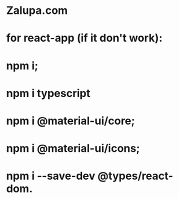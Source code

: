 
# Zalupa.com


# for react-app (if it don't work):
# npm i;
# npm i typescript
# npm i @material-ui/core;
# npm i @material-ui/icons;
# npm i --save-dev @types/react-dom.

